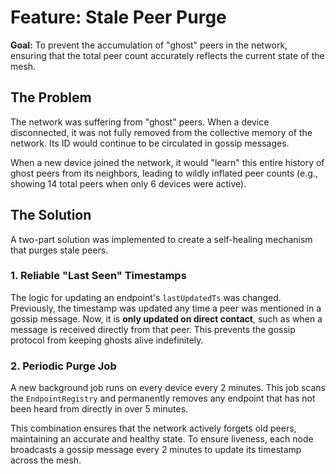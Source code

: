 # Feature: Stale Peer Purge

**Goal:** To prevent the accumulation of "ghost" peers in the network, ensuring that the total peer
count accurately reflects the current state of the mesh.

## The Problem

The network was suffering from "ghost" peers. When a device disconnected, it was not fully removed
from the collective memory of the network. Its ID would continue to be circulated in gossip
messages.

When a new device joined the network, it would "learn" this entire history of ghost peers from its
neighbors, leading to wildly inflated peer counts (e.g., showing 14 total peers when only 6 devices
were active).

## The Solution

A two-part solution was implemented to create a self-healing mechanism that purges stale peers.

### 1. Reliable "Last Seen" Timestamps

The logic for updating an endpoint's `lastUpdatedTs` was changed. Previously, the timestamp was
updated any time a peer was mentioned in a gossip message. Now, it is **only updated on direct
contact**, such as when a message is received directly from that peer. This prevents the gossip
protocol from keeping ghosts alive indefinitely.

### 2. Periodic Purge Job

A new background job runs on every device every 2 minutes. This job scans the `EndpointRegistry` and
permanently removes any endpoint that has not been heard from directly in over 5 minutes.

This combination ensures that the network actively forgets old peers, maintaining an accurate and
healthy state. To ensure liveness, each node broadcasts a gossip message every 2 minutes to update
its timestamp across the mesh.
